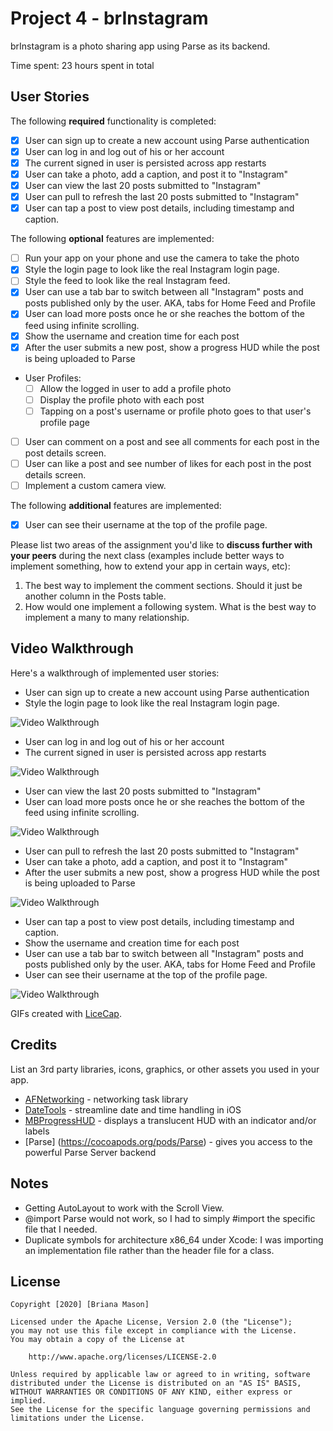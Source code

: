 # Project 4 - brInstagram

brInstagram is a photo sharing app using Parse as its backend.

Time spent: 23 hours spent in total

## User Stories

The following **required** functionality is completed:

- [x] User can sign up to create a new account using Parse authentication
- [x] User can log in and log out of his or her account
- [x] The current signed in user is persisted across app restarts
- [x] User can take a photo, add a caption, and post it to "Instagram"
- [x] User can view the last 20 posts submitted to "Instagram"
- [x] User can pull to refresh the last 20 posts submitted to "Instagram"
- [x] User can tap a post to view post details, including timestamp and caption.

The following **optional** features are implemented:

- [ ] Run your app on your phone and use the camera to take the photo
- [x] Style the login page to look like the real Instagram login page.
- [ ] Style the feed to look like the real Instagram feed.
- [x] User can use a tab bar to switch between all "Instagram" posts and posts published only by the user. AKA, tabs for Home Feed and Profile
- [x] User can load more posts once he or she reaches the bottom of the feed using infinite scrolling.
- [x] Show the username and creation time for each post
- [x] After the user submits a new post, show a progress HUD while the post is being uploaded to Parse
- User Profiles:
  - [ ] Allow the logged in user to add a profile photo
  - [ ] Display the profile photo with each post
  - [ ] Tapping on a post's username or profile photo goes to that user's profile page
- [ ] User can comment on a post and see all comments for each post in the post details screen.
- [ ] User can like a post and see number of likes for each post in the post details screen.
- [ ] Implement a custom camera view.

The following **additional** features are implemented:

- [x] User can see their username at the top of the profile page.

Please list two areas of the assignment you'd like to **discuss further with your peers** during the next class (examples include better ways to implement something, how to extend your app in certain ways, etc):

1. The best way to implement the comment sections. Should it just be another column in the Posts table.
2. How would one implement a following system. What is the best way to implement a many to many relationship.

## Video Walkthrough

Here's a walkthrough of implemented user stories:

- User can sign up to create a new account using Parse authentication
- Style the login page to look like the real Instagram login page.

<img src='signup2.gif' title='Video Walkthrough' width='' alt='Video Walkthrough' />

- User can log in and log out of his or her account
- The current signed in user is persisted across app restarts

<img src='loginout.gif' title='Video Walkthrough' width='' alt='Video Walkthrough' />

- User can view the last 20 posts submitted to "Instagram"
- User can load more posts once he or she reaches the bottom of the feed using infinite scrolling.

<img src='signup.gif' title='Video Walkthrough' width='' alt='Video Walkthrough' />

- User can pull to refresh the last 20 posts submitted to "Instagram"
- User can take a photo, add a caption, and post it to "Instagram"
- After the user submits a new post, show a progress HUD while the post is being uploaded to Parse

<img src='postupdate.gif' title='Video Walkthrough' width='' alt='Video Walkthrough' />

- User can tap a post to view post details, including timestamp and caption.
- Show the username and creation time for each post
- User can use a tab bar to switch between all "Instagram" posts and posts published only by the user. AKA, tabs for Home Feed and Profile
- User can see their username at the top of the profile page.

<img src='profile-details.gif' title='Video Walkthrough' width='' alt='Video Walkthrough' />

GIFs created with [LiceCap](http://www.cockos.com/licecap/).

## Credits

List an 3rd party libraries, icons, graphics, or other assets you used in your app.

- [AFNetworking](https://github.com/AFNetworking/AFNetworking) - networking task library
- [DateTools](https://github.com/MatthewYork/DateTools) - streamline date and time handling in iOS
- [MBProgressHUD](https://cocoapods.org/pods/MBProgressHUD) - displays a translucent HUD with an indicator and/or labels 
- [Parse] (https://cocoapods.org/pods/Parse) - gives you access to the powerful Parse Server backend


## Notes

- Getting AutoLayout to work with the Scroll View.
- @import Parse would not work, so I had to simply #import the specific file that I needed.
- Duplicate symbols for architecture x86_64 under Xcode: I was importing an implementation file rather than the header file for a class.

## License

    Copyright [2020] [Briana Mason]

    Licensed under the Apache License, Version 2.0 (the "License");
    you may not use this file except in compliance with the License.
    You may obtain a copy of the License at

        http://www.apache.org/licenses/LICENSE-2.0

    Unless required by applicable law or agreed to in writing, software
    distributed under the License is distributed on an "AS IS" BASIS,
    WITHOUT WARRANTIES OR CONDITIONS OF ANY KIND, either express or implied.
    See the License for the specific language governing permissions and
    limitations under the License.

